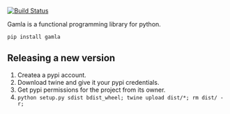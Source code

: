 [![Build Status](https://travis-ci.com/hyroai/gamla.svg?branch=master)](https://travis-ci.com/hyroai/gamla)

Gamla is a functional programming library for python.

`pip install gamla`

## Releasing a new  version

1. Createa a pypi account.
1. Download twine and give it your pypi credentials.
1. Get pypi permissions for the project from its owner.
1. `python setup.py sdist bdist_wheel; twine upload dist/*; rm dist/ -r;`
